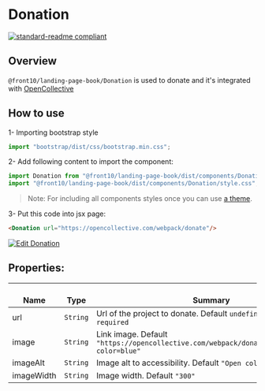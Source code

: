 # Donation

[![standard-readme compliant](https://img.shields.io/badge/standard--readme-OK-green.svg?style=flat-square)](https://github.com/RichardLitt/standard-readme)

## Overview
`@front10/landing-page-book/Donation` is used to donate and it's integrated with [OpenCollective](https://opencollective.com])

## How to use
1- Importing bootstrap style

```js
import "bootstrap/dist/css/bootstrap.min.css";
```
2- Add following content to import the component:

```js
import Donation from "@front10/landing-page-book/dist/components/Donation";
import "@front10/landing-page-book/dist/components/Donation/style.css";
```

> Note: For including all components styles once you can use [a theme](https://github.com/front10/landing-page-book/wiki/Theming).

3- Put this code into jsx page:
```html
<Donation url="https://opencollective.com/webpack/donate"/>
```
<a target="_blank" href="https://codesandbox.io/s/l5jmjxnw2q">
  <img alt="Edit Donation" src="https://codesandbox.io/static/img/play-codesandbox.svg">
</a>

## Properties:

| </br>Name   | </br>Type | </br>Summary                                                                                 | 
| ------------| - | ------------------------------------------------------------------------------------------------------ |
| url      | `String` | Url of the project to donate. Default `undefined`, this prop is `required` |
| image      | `String` | Link image. Default `"https://opencollective.com/webpack/donate/button@2x.png?color=blue"` |
| imageAlt      | `String` | Image alt to accessibility. Default `"Open collective logo"` |
| imageWidth      | `String` | Image width. Default `"300"` |
